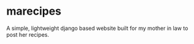 # marecipes
A simple, lightweight django based website built for my mother in law to post her recipes.
